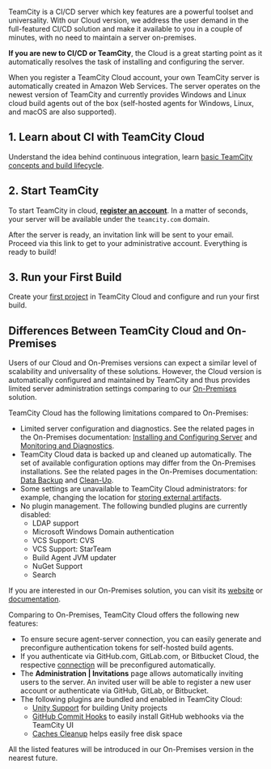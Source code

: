 [//]: # (title: Getting Started with TeamCity Cloud)
[//]: # (auxiliary-id: Getting Started with TeamCity Cloud)

TeamCity is a CI/CD server which key features are a powerful toolset and universality. With our Cloud version, we address the user demand in the full-featured CI/CD solution and make it available to you in a couple of minutes, with no need to maintain a server on-premises.

__If you are new to CI/CD or TeamCity__, the Cloud is a great starting point as it automatically resolves the task of installing and configuring the server.

When you register a TeamCity Cloud account, your own TeamCity server is automatically created in Amazon Web Services. The server operates on the newest version of TeamCity and currently provides Windows and Linux cloud build agents out of the box (self-hosted agents for Windows, Linux, and macOS are also supported).

## 1. Learn about CI with TeamCity Cloud

Understand the idea behind continuous integration, learn [basic TeamCity concepts and build lifecycle](continuous-integration-with-teamcity.md).

## 2. Start TeamCity

To start TeamCity in cloud, __[register an account](https://www.jetbrains.com/teamcity/signup/)__. In a matter of seconds, your server will be available under the `teamcity.com` domain.

After the server is ready, an invitation link will be sent to your email. Proceed via this link to get to your administrative account. Everything is ready to build!

## 3. Run your First Build

Create your [first project](configure-and-run-your-first-build.md) in TeamCity Cloud and configure and run your first build.

## Differences Between TeamCity Cloud and On-Premises

Users of our Cloud and On-Premises versions can expect a similar level of scalability and universality of these solutions. However, the Cloud version is automatically configured and maintained by TeamCity and thus provides limited server administration settings comparing to our [On-Premises](https://www.jetbrains.com/teamcity/) solution.

TeamCity Cloud has the following limitations compared to On-Premises:
* Limited server configuration and diagnostics. See the related pages in the On-Premises documentation: [Installing and Configuring Server](https://www.jetbrains.com/help/teamcity/installing-and-configuring-the-teamcity-server.html) and [Monitoring and Diagnostics](https://www.jetbrains.com/help/teamcity/teamcity-monitoring-and-diagnostics.html).
* TeamCity Cloud data is backed up and cleaned up automatically. The set of available configuration options may differ from the On-Premises installations. See the related pages in the On-Premises documentation: [Data Backup](https://www.jetbrains.com/help/teamcity/teamcity-data-backup.html) and [Clean-Up](https://www.jetbrains.com/help/teamcity/clean-up.html).
* Some settings are unavailable to TeamCity Cloud administrators: for example, changing the location for [storing external artifacts](https://www.jetbrains.com/help/teamcity/configuring-artifacts-storage.html#external-artifacts-storage).
* No plugin management. The following bundled plugins are currently disabled:
    * LDAP support
    * Microsoft Windows Domain authentication
    * VCS Support: CVS
    * VCS Support: StarTeam
    * Build Agent JVM updater
    * NuGet Support
    * Search

If you are interested in our On-Premises solution, you can visit its [website](https://www.jetbrains.com/teamcity/) or [documentation](https://www.jetbrains.com/help/teamcity/teamcity-documentation.html).

Comparing to On-Premises, TeamCity Cloud offers the following new features:
* To ensure secure agent-server connection, you can easily generate and preconfigure authentication tokens for self-hosted build agents.
* If you authenticate via GitHub.com, GitLab.com, or Bitbucket Cloud, the respective [connection](configuring-connections.md) will be preconfigured automatically.
* The __Administration | Invitations__ page allows automatically inviting users to the server. An invited user will be able to register a new user account or authenticate via GitHub, GitLab, or Bitbucket.
* The following plugins are bundled and enabled in TeamCity Cloud:
  * [Unity Support](https://plugins.jetbrains.com/plugin/11453-unity-support) for building Unity projects
  * [GitHub Commit Hooks](https://plugins.jetbrains.com/plugin/9179-github-commit-hooks) to easily install GitHub webhooks via the TeamCity UI
  * [Caches Cleanup](https://github.com/JetBrains/teamcity-caches-cleanup-plugin) helps easily free disk space

All the listed features will be introduced in our On-Premises version in the nearest future.